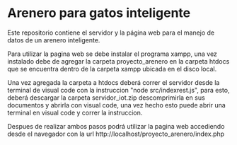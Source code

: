 # Arenero para gatos inteligente
Este repositorio contiene el servidor y la página web para el manejo de datos de un arenero inteligente.

Para utilizar la pagina web se debe instalar el programa xampp, una vez instalado debe de agregar la carpeta proyecto_arenero en la carpeta htdocs
que se encuentra dentro de la carpeta xampp ubicada en el disco local.

Una vez agregada la carpeta a htdocs deberá correr el servidor desde la terminal de visual code con la instruccion "node src/indexrest.js", para esto,
deberá descargar la carpeta servidor_iot.zip descomprimirla en sus documentos y abrirla con visual code, una vez hecho esto puede abrir una terminal en 
visual code y correr la instruccion.

Despues de realizar ambos pasos podrá utilizar la pagina web accediendo desde el navegador con la url http://localhost/proyecto_arenero/index.php
